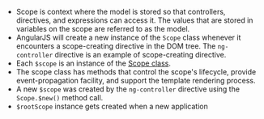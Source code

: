 * Scope is context where the model is stored so that controllers, directives, and expressions can access it. The values that are stored in variables on the scope are referred to as the model.
* AngularJS will create a new instance of the `Scope` class whenever it encounters a scope-creating directive in the DOM tree. The `ng-controller` directive is an example of scope-creating directive.
* Each `$scope` is an instance of the [Scope class](http://docs.angularjs.org/api/ng.$rootScope.Scope).
* The scope class has methods that control the scope's lifecycle, provide event-propagation facility, and support the template rendering process.
* A new `$scope` was created by the `ng-controller` directive using the `Scope.$new()` method call.
* `$rootScope` instance gets created when a new application